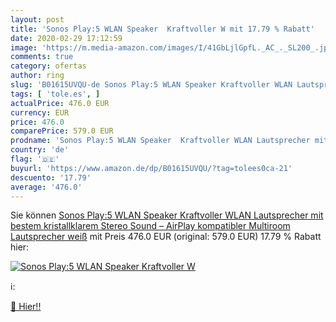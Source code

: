 ```yaml
---
layout: post
title: 'Sonos Play:5 WLAN Speaker  Kraftvoller W mit 17.79 % Rabatt'
date: 2020-02-29 17:12:59
image: 'https://m.media-amazon.com/images/I/41GbLjlGpfL._AC_._SL200_.jpg'
comments: true
category: ofertas
author: ring
slug: 'B01615UVQU-de Sonos Play:5 WLAN Speaker Kraftvoller WLAN Lautsprecher...'
tags: [ 'tole.es', ]
actualPrice: 476.0 EUR
currency: EUR
price: 476.0
comparePrice: 579.0 EUR
prodname: 'Sonos Play:5 WLAN Speaker  Kraftvoller WLAN Lautsprecher mit bestem  kristallklarem Stereo Sound – AirPlay kompatibler Multiroom Lautsprecher  weiß'
country: 'de'
flag: '🇩🇪'
buyurl: 'https://www.amazon.de/dp/B01615UVQU/?tag=tolees0ca-21'
descuento: '17.79'
average: '476.0'
---
```


Sie können [Sonos Play:5 WLAN Speaker  Kraftvoller WLAN Lautsprecher mit bestem  kristallklarem Stereo Sound – AirPlay kompatibler Multiroom Lautsprecher  weiß](https://www.amazon.de/dp/B01615UVQU/?tag=tolees0ca-21) mit Preis 476.0 EUR (original: 579.0 EUR) 17.79 % Rabatt hier:

[![Sonos Play:5 WLAN Speaker  Kraftvoller W](https://m.media-amazon.com/images/I/41GbLjlGpfL._AC_._SL200_.jpg)](https://www.amazon.de/dp/B01615UVQU/?tag=tolees0ca-21)

ℹ️:


[🛒 Hier!!](https://www.amazon.de/dp/B01615UVQU/?tag=tolees0ca-21)
